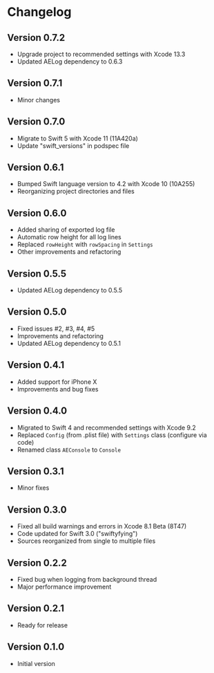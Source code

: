 # Changelog

## Version 0.7.2
- Upgrade project to recommended settings with Xcode 13.3
- Updated AELog dependency to 0.6.3

## Version 0.7.1
- Minor changes

## Version 0.7.0
- Migrate to Swift 5 with Xcode 11 (11A420a)
- Update "swift_versions" in podspec file

## Version 0.6.1
- Bumped Swift language version to 4.2 with Xcode 10 (10A255)
- Reorganizing project directories and files

## Version 0.6.0
- Added sharing of exported log file
- Automatic row height for all log lines
- Replaced `rowHeight` with `rowSpacing` in `Settings`
- Other improvements and refactoring

## Version 0.5.5
- Updated AELog dependency to 0.5.5

## Version 0.5.0
- Fixed issues #2, #3, #4, #5
- Improvements and refactoring
- Updated AELog dependency to 0.5.1

## Version 0.4.1
- Added support for iPhone X
- Improvements and bug fixes

## Version 0.4.0
- Migrated to Swift 4 and recommended settings with Xcode 9.2
- Replaced `Config` (from .plist file) with `Settings` class (configure via code)
- Renamed class `AEConsole` to `Console`

## Version 0.3.1
- Minor fixes

## Version 0.3.0
- Fixed all build warnings and errors in Xcode 8.1 Beta (8T47)
- Code updated for Swift 3.0 ("swiftyfying")
- Sources reorganized from single to multiple files

## Version 0.2.2
- Fixed bug when logging from background thread
- Major performance improvement

## Version 0.2.1
- Ready for release

## Version 0.1.0
- Initial version
